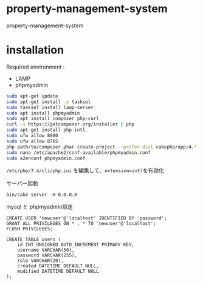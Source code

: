 # property-management-system
property-management-system


# installation
Required environment :
- LAMP
- phpmyadmin
```bash
sudo apt-get update
sudo apt-get install -y tasksel
sudo tasksel install lamp-server
sudo apt install phpmyadmin
sudo apt install composer php-curl
curl -s https://getcomposer.org/installer | php
sudo apt-get install php-intl
sudo ufw allow 8000
sudo ufw allow 8765
php path/to/composer.phar create-project --prefer-dist cakephp/app:4.* property-management-system
sudo nano /etc/apache2/conf-available/phpmyadmin.conf
sudo a2enconf phpmyadmin.conf
```

```/etc/php/7.4/cli/php.ini``` を編集して、```extension=intl```を有効化

サーバー起動
```
bin/cake server -H 0.0.0.0
```

mysql と phpmyadmin設定
```mysql
CREATE USER 'newuser'@'localhost' IDENTIFIED BY 'password';
GRANT ALL PRIVILEGES ON * . * TO 'newuser'@'localhost';
FLUSH PRIVILEGES;
```
```mysql
CREATE TABLE users (
    id INT UNSIGNED AUTO_INCREMENT PRIMARY KEY,
    username VARCHAR(50),
    password VARCHAR(255),
    role VARCHAR(20),
    created DATETIME DEFAULT NULL,
    modified DATETIME DEFAULT NULL
);
```
